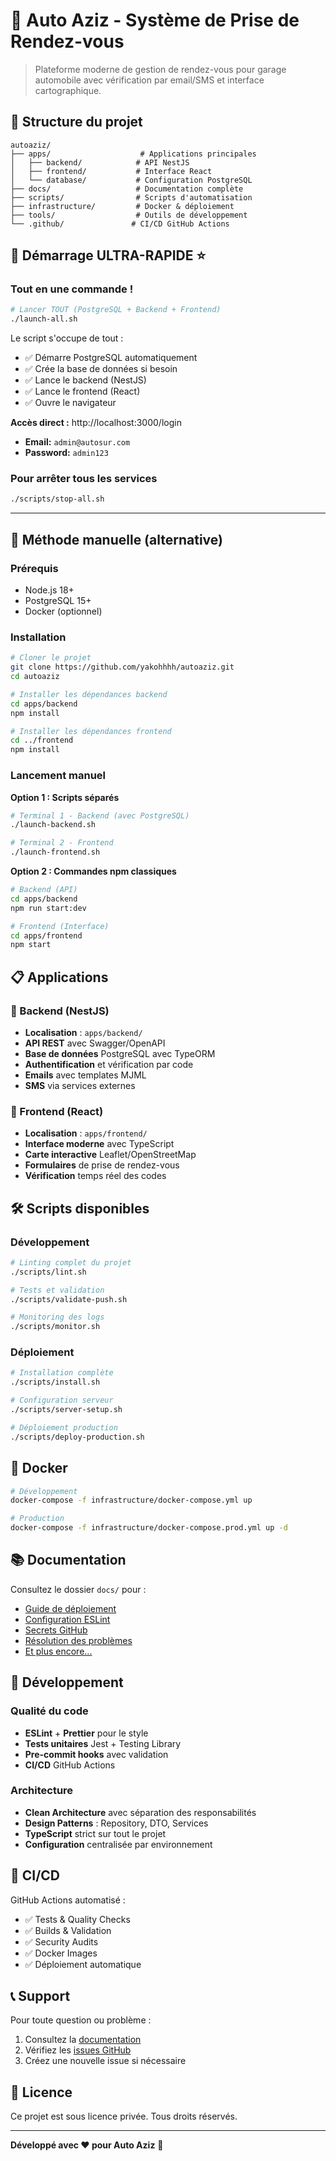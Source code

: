 # 🚗 Auto Aziz - Système de Prise de Rendez-vous

> Plateforme moderne de gestion de rendez-vous pour garage automobile avec vérification par email/SMS et interface cartographique.

## 📁 Structure du projet

```
autoaziz/
├── apps/                    # Applications principales
│   ├── backend/            # API NestJS
│   ├── frontend/           # Interface React
│   └── database/           # Configuration PostgreSQL
├── docs/                   # Documentation complète
├── scripts/                # Scripts d'automatisation
├── infrastructure/         # Docker & déploiement
├── tools/                  # Outils de développement
└── .github/               # CI/CD GitHub Actions
```

## 🚀 Démarrage ULTRA-RAPIDE ⭐

### Tout en une commande !

```bash
# Lancer TOUT (PostgreSQL + Backend + Frontend)
./launch-all.sh
```

Le script s'occupe de tout :
- ✅ Démarre PostgreSQL automatiquement
- ✅ Crée la base de données si besoin
- ✅ Lance le backend (NestJS)
- ✅ Lance le frontend (React)
- ✅ Ouvre le navigateur

**Accès direct :** http://localhost:3000/login
- **Email:** `admin@autosur.com`
- **Password:** `admin123`

### Pour arrêter tous les services

```bash
./scripts/stop-all.sh
```

---

## 📖 Méthode manuelle (alternative)

### Prérequis
- Node.js 18+
- PostgreSQL 15+
- Docker (optionnel)

### Installation
```bash
# Cloner le projet
git clone https://github.com/yakohhhh/autoaziz.git
cd autoaziz

# Installer les dépendances backend
cd apps/backend
npm install

# Installer les dépendances frontend  
cd ../frontend
npm install
```

### Lancement manuel

**Option 1 : Scripts séparés**
```bash
# Terminal 1 - Backend (avec PostgreSQL)
./launch-backend.sh

# Terminal 2 - Frontend
./launch-frontend.sh
```

**Option 2 : Commandes npm classiques**
```bash
# Backend (API)
cd apps/backend
npm run start:dev

# Frontend (Interface)
cd apps/frontend  
npm start
```

## 📋 Applications

### 🔧 Backend (NestJS)
- **Localisation** : `apps/backend/`
- **API REST** avec Swagger/OpenAPI
- **Base de données** PostgreSQL avec TypeORM
- **Authentification** et vérification par code
- **Emails** avec templates MJML
- **SMS** via services externes

### 🎨 Frontend (React)
- **Localisation** : `apps/frontend/`  
- **Interface moderne** avec TypeScript
- **Carte interactive** Leaflet/OpenStreetMap
- **Formulaires** de prise de rendez-vous
- **Vérification** temps réel des codes

## 🛠️ Scripts disponibles

### Développement
```bash
# Linting complet du projet
./scripts/lint.sh

# Tests et validation
./scripts/validate-push.sh

# Monitoring des logs
./scripts/monitor.sh
```

### Déploiement
```bash
# Installation complète
./scripts/install.sh

# Configuration serveur
./scripts/server-setup.sh

# Déploiement production
./scripts/deploy-production.sh
```

## 🐳 Docker

```bash
# Développement
docker-compose -f infrastructure/docker-compose.yml up

# Production
docker-compose -f infrastructure/docker-compose.prod.yml up -d
```

## 📚 Documentation

Consultez le dossier `docs/` pour :
- [Guide de déploiement](docs/DEPLOYMENT.md)
- [Configuration ESLint](docs/ESLINT_SETUP.md) 
- [Secrets GitHub](docs/GITHUB_SECRETS_GUIDE.md)
- [Résolution des problèmes](docs/GITHUB_ACTIONS_FIX.md)
- [Et plus encore...](docs/)

## 🔧 Développement

### Qualité du code
- **ESLint** + **Prettier** pour le style
- **Tests unitaires** Jest + Testing Library
- **Pre-commit hooks** avec validation
- **CI/CD** GitHub Actions

### Architecture
- **Clean Architecture** avec séparation des responsabilités
- **Design Patterns** : Repository, DTO, Services
- **TypeScript** strict sur tout le projet
- **Configuration** centralisée par environnement

## 🚀 CI/CD

GitHub Actions automatisé :
- ✅ Tests & Quality Checks
- ✅ Builds & Validation
- ✅ Security Audits
- ✅ Docker Images
- ✅ Déploiement automatique

## 📞 Support

Pour toute question ou problème :
1. Consultez la [documentation](docs/)
2. Vérifiez les [issues GitHub](https://github.com/yakohhhh/autoaziz/issues)
3. Créez une nouvelle issue si nécessaire

## 📝 Licence

Ce projet est sous licence privée. Tous droits réservés.

---

**Développé avec ❤️ pour Auto Aziz** 🚗